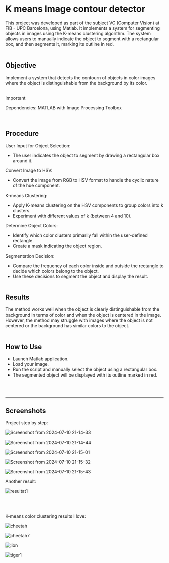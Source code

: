 # K means Image contour detector
This project was developed as part of the subject VC (Computer Vision) at FIB - UPC Barcelona, using Matlab. It implements a system for segmenting objects in images using the K-means clustering algorithm. The system allows users to manually indicate the object to segment with a rectangular box, and then segments it, marking its outline in red. <br><br>

## Objective

Implement a system that detects the contourn of objects in color images where the object is distinguishable from the background by its color. <br><br>

> [!IMPORTANT]
> Dependencies: MATLAB with Image Processing Toolbox

<br>
    
## Procedure

User Input for Object Selection:
- The user indicates the object to segment by drawing a rectangular box around it.

Convert Image to HSV:
- Convert the image from RGB to HSV format to handle the cyclic nature of the hue component.

K-means Clustering:
- Apply K-means clustering on the HSV components to group colors into k clusters.
- Experiment with different values of k (between 4 and 10).

Determine Object Colors:
- Identify which color clusters primarily fall within the user-defined rectangle.
- Create a mask indicating the object region.

Segmentation Decision:
- Compare the frequency of each color inside and outside the rectangle to decide which colors belong to the object.
- Use these decisions to segment the object and display the result. <br><br>


## Results

The method works well when the object is clearly distinguishable from the background in terms of color and when the object is centered in the image. However, the method may struggle with images where the object is not centered or the background has similar colors to the object. <br><br>

## How to Use

- Launch Matlab application.
- Load your image.
- Run the script and manually select the object using a rectangular box.
- The segmented object will be displayed with its outline marked in red.

<br><br>

    
---

## Screenshots

Project step by step:

![Screenshot from 2024-07-10 21-14-33](https://github.com/ArnauCS03/k-means-image-contour-detector/assets/95536223/906cc088-78eb-4c4c-96e6-7aa1d9aa60ec)

![Screenshot from 2024-07-10 21-14-44](https://github.com/ArnauCS03/k-means-image-contour-detector/assets/95536223/b1d7f6c7-fd74-4a52-872b-042d68056076)

![Screenshot from 2024-07-10 21-15-01](https://github.com/ArnauCS03/k-means-image-contour-detector/assets/95536223/8d16c172-0052-4f5d-948e-b277dc018b03)

![Screenshot from 2024-07-10 21-15-32](https://github.com/ArnauCS03/k-means-image-contour-detector/assets/95536223/88ac3f51-b387-4888-ad1b-53ebe637a139)

![Screenshot from 2024-07-10 21-15-43](https://github.com/ArnauCS03/k-means-image-contour-detector/assets/95536223/0bc3c2fd-3c48-4a42-a6b2-337771a50adb)

Another result:

![resultat1](https://github.com/ArnauCS03/k-means-image-contour-detector/assets/95536223/a96484c1-40c3-47c4-9e35-f1208b8331ea) 

<br><br>

K-means color clustering results I love:

![cheetah](https://github.com/ArnauCS03/k-means-image-contour-detector/assets/95536223/712db451-f35f-4e79-9e32-92b4f5c3a7c2)

![cheetah7](https://github.com/ArnauCS03/k-means-image-contour-detector/assets/95536223/9eb68546-63d6-497b-aac5-c6697875be14)

![lion](https://github.com/ArnauCS03/k-means-image-contour-detector/assets/95536223/70e4dc8f-6986-4702-86f3-64588639070d)

![tiger1](https://github.com/ArnauCS03/k-means-image-contour-detector/assets/95536223/c78b626f-e4c1-44b8-b41c-1e1d583f6368)


<br><br>

